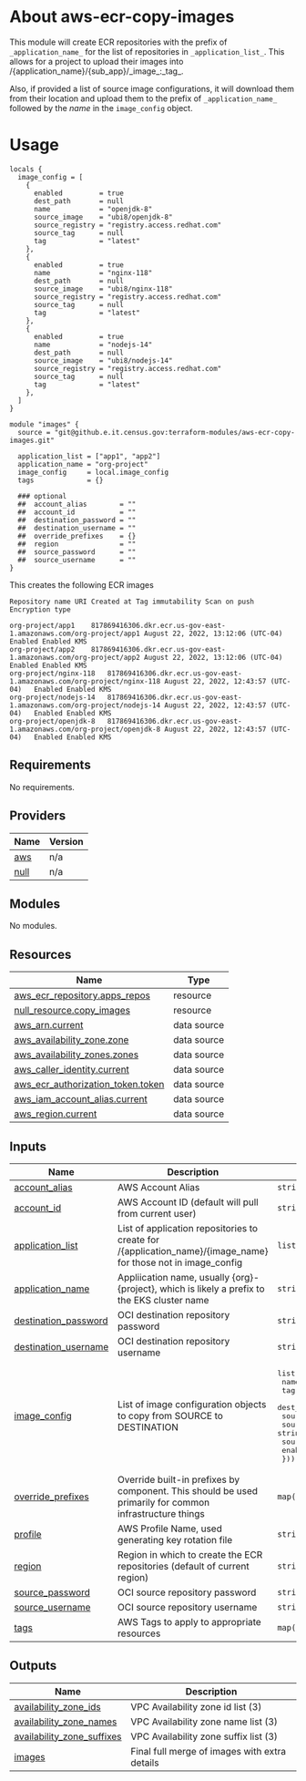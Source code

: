 # About aws-ecr-copy-images
This module will create ECR repositories with the prefix of `_application_name_` for the list of
repositories in `_application_list_`.  This allows for a project to upload their images into
/{application\_name}/{sub\_app}/\_image\_:\_tag\_.

Also, if provided a list of source image configurations, it will download them from their location
and upload them to the prefix of `_application_name_` followed by the _name_ in the `image_config`
object.

# Usage

```hcl
locals {
  image_config = [
    {
      enabled         = true
      dest_path       = null
      name            = "openjdk-8"
      source_image    = "ubi8/openjdk-8"
      source_registry = "registry.access.redhat.com"
      source_tag      = null
      tag             = "latest"
    },
    {
      enabled         = true
      name            = "nginx-118"
      dest_path       = null
      source_image    = "ubi8/nginx-118"
      source_registry = "registry.access.redhat.com"
      source_tag      = null
      tag             = "latest"
    },
    {
      enabled         = true
      name            = "nodejs-14"
      dest_path       = null
      source_image    = "ubi8/nodejs-14"
      source_registry = "registry.access.redhat.com"
      source_tag      = null
      tag             = "latest"
    },
  ]
}

module "images" {
  source = "git@github.e.it.census.gov:terraform-modules/aws-ecr-copy-images.git"

  application_list = ["app1", "app2"]
  application_name = "org-project"
  image_config     = local.image_config
  tags             = {}

  ### optional
  ##  account_alias        = ""
  ##  account_id           = ""
  ##  destination_password = ""
  ##  destination_username = ""
  ##  override_prefixes    = {}
  ##  region               = ""
  ##  source_password      = ""
  ##  source_username      = ""
}
```

This creates the following ECR images

```	
Repository name URI Created at Tag immutability Scan on push Encryption type

org-project/app1	817869416306.dkr.ecr.us-gov-east-1.amazonaws.com/org-project/app1 August 22, 2022, 13:12:06 (UTC-04)	Enabled	Enabled	KMS
org-project/app2	817869416306.dkr.ecr.us-gov-east-1.amazonaws.com/org-project/app2 August 22, 2022, 13:12:06 (UTC-04)	Enabled	Enabled	KMS
org-project/nginx-118	817869416306.dkr.ecr.us-gov-east-1.amazonaws.com/org-project/nginx-118 August 22, 2022, 12:43:57 (UTC-04)	Enabled	Enabled	KMS
org-project/nodejs-14	817869416306.dkr.ecr.us-gov-east-1.amazonaws.com/org-project/nodejs-14 August 22, 2022, 12:43:57 (UTC-04)	Enabled	Enabled	KMS
org-project/openjdk-8	817869416306.dkr.ecr.us-gov-east-1.amazonaws.com/org-project/openjdk-8 August 22, 2022, 12:43:57 (UTC-04)	Enabled	Enabled	KMS
```

## Requirements

No requirements.

## Providers

| Name | Version |
|------|---------|
| <a name="provider_aws"></a> [aws](#provider\_aws) | n/a |
| <a name="provider_null"></a> [null](#provider\_null) | n/a |

## Modules

No modules.

## Resources

| Name | Type |
|------|------|
| [aws_ecr_repository.apps_repos](https://registry.terraform.io/providers/hashicorp/aws/latest/docs/resources/ecr_repository) | resource |
| [null_resource.copy_images](https://registry.terraform.io/providers/hashicorp/null/latest/docs/resources/resource) | resource |
| [aws_arn.current](https://registry.terraform.io/providers/hashicorp/aws/latest/docs/data-sources/arn) | data source |
| [aws_availability_zone.zone](https://registry.terraform.io/providers/hashicorp/aws/latest/docs/data-sources/availability_zone) | data source |
| [aws_availability_zones.zones](https://registry.terraform.io/providers/hashicorp/aws/latest/docs/data-sources/availability_zones) | data source |
| [aws_caller_identity.current](https://registry.terraform.io/providers/hashicorp/aws/latest/docs/data-sources/caller_identity) | data source |
| [aws_ecr_authorization_token.token](https://registry.terraform.io/providers/hashicorp/aws/latest/docs/data-sources/ecr_authorization_token) | data source |
| [aws_iam_account_alias.current](https://registry.terraform.io/providers/hashicorp/aws/latest/docs/data-sources/iam_account_alias) | data source |
| [aws_region.current](https://registry.terraform.io/providers/hashicorp/aws/latest/docs/data-sources/region) | data source |

## Inputs

| Name | Description | Type | Default | Required |
|------|-------------|------|---------|:--------:|
| <a name="input_account_alias"></a> [account\_alias](#input\_account\_alias) | AWS Account Alias | `string` | `""` | no |
| <a name="input_account_id"></a> [account\_id](#input\_account\_id) | AWS Account ID (default will pull from current user) | `string` | `""` | no |
| <a name="input_application_list"></a> [application\_list](#input\_application\_list) | List of application repositories to create for /{application\_name}/{image\_name} for those not in image\_config | `list(string)` | `[]` | no |
| <a name="input_application_name"></a> [application\_name](#input\_application\_name) | Appliication name, usually {org}-{project}, which is likely a prefix to the EKS cluster name | `string` | n/a | yes |
| <a name="input_destination_password"></a> [destination\_password](#input\_destination\_password) | OCI destination repository password | `string` | `null` | no |
| <a name="input_destination_username"></a> [destination\_username](#input\_destination\_username) | OCI destination repository username | `string` | `null` | no |
| <a name="input_image_config"></a> [image\_config](#input\_image\_config) | List of image configuration objects to copy from SOURCE to DESTINATION | <pre>list(object({<br>    name            = string,<br>    tag             = string,<br>    dest_path       = string,<br>    source_registry = string,<br>    source_image    = string,<br>    source_tag      = string,<br>    enabled         = bool,<br>  }))</pre> | `[]` | no |
| <a name="input_override_prefixes"></a> [override\_prefixes](#input\_override\_prefixes) | Override built-in prefixes by component. This should be used primarily for common infrastructure things | `map(string)` | `{}` | no |
| <a name="input_profile"></a> [profile](#input\_profile) | AWS Profile Name, used generating key rotation file | `string` | n/a | yes |
| <a name="input_region"></a> [region](#input\_region) | Region in which to create the ECR repositories (default of current region) | `string` | `null` | no |
| <a name="input_source_password"></a> [source\_password](#input\_source\_password) | OCI source repository password | `string` | `null` | no |
| <a name="input_source_username"></a> [source\_username](#input\_source\_username) | OCI source repository username | `string` | `null` | no |
| <a name="input_tags"></a> [tags](#input\_tags) | AWS Tags to apply to appropriate resources | `map(string)` | `{}` | no |

## Outputs

| Name | Description |
|------|-------------|
| <a name="output_availability_zone_ids"></a> [availability\_zone\_ids](#output\_availability\_zone\_ids) | VPC Availability zone id list (3) |
| <a name="output_availability_zone_names"></a> [availability\_zone\_names](#output\_availability\_zone\_names) | VPC Availability zone name list (3) |
| <a name="output_availability_zone_suffixes"></a> [availability\_zone\_suffixes](#output\_availability\_zone\_suffixes) | VPC Availability zone suffix list (3) |
| <a name="output_images"></a> [images](#output\_images) | Final full merge of images with extra details |

